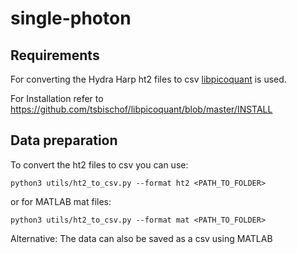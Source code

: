 # single-photon

## Requirements

For converting the Hydra Harp ht2 files to csv [libpicoquant](https://github.com/tsbischof/libpicoquant) is used.

For Installation refer to https://github.com/tsbischof/libpicoquant/blob/master/INSTALL

## Data preparation

To convert the ht2 files to csv you can use:

```console
python3 utils/ht2_to_csv.py --format ht2 <PATH_TO_FOLDER>
```

or for MATLAB mat files:

```console
python3 utils/ht2_to_csv.py --format mat <PATH_TO_FOLDER>
```

Alternative: The data can also be saved as a csv using MATLAB